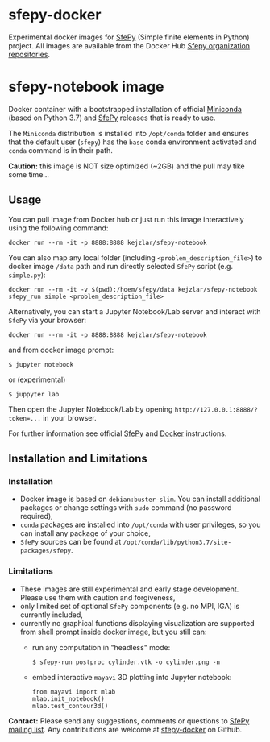 # sfepy-docker
Experimental docker images for [SfePy](http://sfepy.org) (Simple finite elements in Python) project. All images
 are available from the Docker Hub 
 [Sfepy organization repositories](https://hub.docker.com/r/sfepy/sfepy-notebook).

# sfepy-notebook image

Docker container with a bootstrapped installation of official [Miniconda](http://conda.pydata.org/miniconda.html)
(based on Python 3.7) and [SfePy](https://anaconda.org/conda-forge/sfepy) releases that is ready to use.

The `Miniconda` distribution is installed into `/opt/conda` folder and ensures that the default user (`sfepy`) has
the `base` conda environment activated and `conda` command is in their path.

__Caution:__ this image is NOT size optimized (~2GB) and the pull may tike some time...

## Usage

You can pull image from Docker hub or just run this image interactively using the following command:

    docker run --rm -it -p 8888:8888 kejzlar/sfepy-notebook

You can also map any local folder (including `<problem_description_file>`) to docker image `/data` path and
run directly selected `SfePy` script (e.g. `simple.py`):

    docker run --rm -it -v $(pwd):/hoem/sfepy/data kejzlar/sfepy-notebook sfepy_run simple <problem_description_file>

Alternatively, you can start a Jupyter Notebook/Lab server and interact with `SfePy` via your browser:

    docker run --rm -it -p 8888:8888 kejzlar/sfepy-notebook

and from docker image prompt:

    $ jupyter notebook
or (experimental)

    $ juppyter lab
    
Then open the Jupyter Notebook/Lab by opening `http://127.0.0.1:8888/?token=...` in your browser.

For further information see official [SfePy](http://sfepy.org/doc-devel/index.html#documentation) and
[Docker](https://docs.docker.com/) instructions.

## Installation and Limitations
### Installation

* Docker image is based on `debian:buster-slim`. You can install additional packages or change settings with `sudo`
  command (no password required),
* `conda` packages are installed into `/opt/conda` with user privileges, so you can install any package of your choice,
* `SfePy` sources can be found at `/opt/conda/lib/python3.7/site-packages/sfepy`.

### Limitations

* These images are still experimental and early stage development. Please use them with caution and forgiveness,
* only limited set of optional `SfePy` components (e.g. no MPI, IGA) is currently included,
* currently no graphical functions displaying visualization are supported from shell prompt inside docker image,
  but you still can:
  * run any computation in "headless" mode:

        $ sfepy-run postproc cylinder.vtk -o cylinder.png -n
  
  * embed interactive `mayavi` 3D plotting into Jupyter notebook:
  
        from mayavi import mlab
        mlab.init_notebook()
        mlab.test_contour3d()


__Contact:__ Please send any suggestions, comments or questions to 
[SfePy mailing list](https://mail.python.org/mm3/mailman3/lists/sfepy.python.org). Any contributions are welcome at
[sfepy-docker](https://github.com/sfepy/sfepy-docker) on Github.